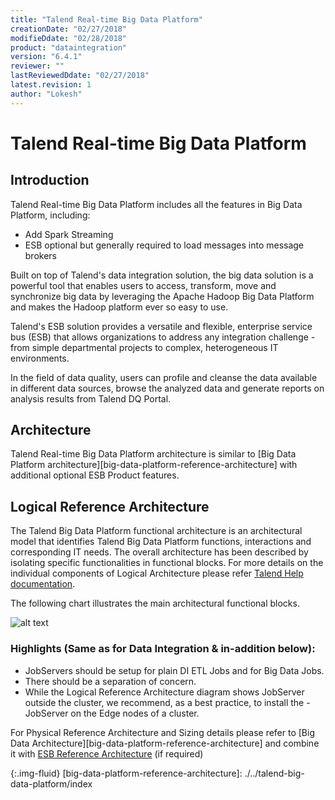 ```yaml
---
title: "Talend Real-time Big Data Platform"
creationDate: "02/27/2018"
modifieDdate: "02/28/2018"
product: "dataintegration"
version: "6.4.1"
reviewer: ""
lastReviewedDdate: "02/27/2018"
latest.revision: 1
author: "Lokesh"
---
```

# Talend Real-time Big Data Platform

## Introduction

Talend Real-time Big Data Platform includes all the features in Big Data Platform, including:
- Add Spark Streaming
- ESB optional but generally required to load messages into message brokers

Built on top of Talend's data integration solution, the big data solution is a powerful tool that enables users to access, transform, move and synchronize big data by leveraging the Apache Hadoop Big Data Platform and makes the Hadoop platform ever so easy to use.

Talend's ESB solution provides a versatile and flexible, enterprise service bus (ESB) that allows organizations to address any integration challenge - from simple departmental projects to complex, heterogeneous IT environments.

In the field of data quality, users can profile and cleanse the data available in different data sources, browse the analyzed data and generate reports on analysis results from Talend DQ Portal.

## Architecture

Talend Real-time Big Data Platform architecture is similar to [Big Data Platform architecture][big-data-platform-reference-architecture] with additional optional ESB Product features.

## Logical Reference Architecture

The Talend Big Data Platform functional architecture is an architectural model that identifies Talend Big Data Platform functions, interactions and corresponding IT needs. The overall architecture has been described by isolating specific functionalities in functional blocks. For more details on the individual components of Logical Architecture please refer <a href="https://help.talend.com/reader/5DJN_N7G494oW~IzuXEhGQ/ofvHcWVPeSfgg3sYiLZ4qw" target="_blank">Talend Help documentation</a>.

The following chart illustrates the main architectural functional blocks.

![alt text][Logical Architecture]

### Highlights (Same as for Data Integration & in-addition below):
- JobServers should be setup for plain DI ETL Jobs and for Big Data Jobs.
- There should be a separation of concern.
- While the Logical Reference Architecture diagram shows JobServer outside the cluster, we recommend, as a best practice, to install the - JobServer on the Edge nodes of a cluster.

For Physical Reference Architecture and Sizing details please refer to [Big Data Architecture][big-data-platform-reference-architecture] and combine it with [ESB Reference Architecture][esb-reference-architecture] (if required)


<!-- links -->
[Logical Architecture]: https://help.talend.com/api/fluidtopicsclient/resources/cNrWgOPncdn8vxSL3iMOVw/content "Talend Real-time Big Data Platform functional architecture Picture"
{:.img-fluid}
[big-data-platform-reference-architecture]: ./../talend-big-data-platform/index

[esb-reference-architecture]: ./../../entry/talend-esb/index
